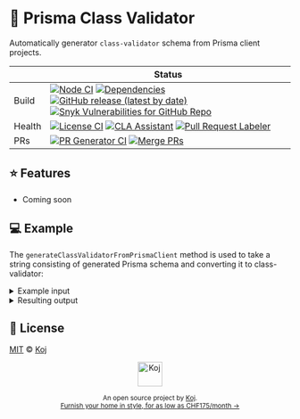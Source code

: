# 💎 Prisma Class Validator

Automatically generator `class-validator` schema from Prisma client projects.

<!-- prettier-ignore-start -->
|   | Status |
| - | - |
| Build | [![Node CI](https://github.com/koj-co/prisma-class-validator/workflows/Node%20CI/badge.svg)](https://github.com/koj-co/prisma-class-validator/actions?query=workflow%3A%22Node+CI%22) [![Dependencies](https://img.shields.io/librariesio/github/koj-co/prisma-class-validator)](https://libraries.io/github/koj-co/prisma-class-validator) [![GitHub release (latest by date)](https://img.shields.io/github/v/release/koj-co/prisma-class-validator)](https://github.com/koj-co/prisma-class-validator/releases) [![Snyk Vulnerabilities for GitHub Repo](https://img.shields.io/snyk/vulnerabilities/github/koj-co/prisma-class-validator)](https://snyk.io/test/github/koj-co/prisma-class-validator) |
| Health | [![License CI](https://github.com/koj-co/prisma-class-validator/workflows/License%20CI/badge.svg)](https://github.com/koj-co/prisma-class-validator/actions?query=workflow%3A%22License+CI%22) [![CLA Assistant](https://github.com/koj-co/prisma-class-validator/workflows/CLA%20Assistant/badge.svg)](https://github.com/koj-co/prisma-class-validator/actions?query=workflow%3A%22CLA+Assistant%22) [![Pull Request Labeler](https://github.com/koj-co/prisma-class-validator/workflows/Pull%20Request%20Labeler/badge.svg)](https://github.com/koj-co/prisma-class-validator/actions?query=workflow%3A%22Pull+Request+Labeler%22) |
| PRs | [![PR Generator CI](https://github.com/koj-co/prisma-class-validator/workflows/PR%20Generator%20CI/badge.svg)](https://github.com/koj-co/prisma-class-validator/actions?query=workflow%3A%22PR+Generator+CI%22) [![Merge PRs](https://github.com/koj-co/prisma-class-validator/workflows/Merge%20PRs/badge.svg)](https://github.com/koj-co/prisma-class-validator/actions?query=workflow%3A%22Merge+PRs%22) |
<!-- prettier-ignore-end -->

## ⭐️ Features

- Coming soon

## 💻 Example

The `generateClassValidatorFromPrismaClient` method is used to take a string consisting of generated Prisma schema and converting it to class-validator:

<details>
  <summary>Example input</summary>

```ts
generateClassValidatorFromPrismaClient(`
  /**
   * Client
  **/
  
  import * as runtime from '@prisma/client/runtime';
  
  
  /**
   * Model Lead
   */
  
  export type Lead = {
    browser: string | null
    city: string | null
    countryCode: string | null
    createdAt: Date
    email: string
    id: number
    name: string
    operatingSystem: string | null
    region: string | null
    responses: Prisma.JsonValue | null
    timezone: string | null
    updatedAt: Date
  }
  
  /**
   * Model User
   */
  
  export type User = {
    active: boolean
    attributes: Prisma.JsonValue | null
    checkLocationOnLogin: boolean
    countryCode: string
    createdAt: Date
    gender: Gender
  }

  /**
   * Enums
   */

  // Based on
  // https://github.com/microsoft/TypeScript/issues/3192#issuecomment-261720275

  export const Gender: {
    FEMALE: 'FEMALE',
    MALE: 'MALE',
    NONBINARY: 'NONBINARY',
    UNKNOWN: 'UNKNOWN'
  };

  export type Gender = (typeof Gender)[keyof typeof Gender]
`);
```

</details>

<details>
  <summary>Resulting output</summary>

```ts
`/**
 * DO NOT EDIT THIS FILE MANUALLY
 * ==============================
 *
 * This file is automatically generated by Koj API using @prisma/client
 * Source: https://github.com/koj-co/api/blob/HEAD/scripts/generate-types.ts
 */

import {
  IsOptional,
  IsString,
  IsNumber,
  IsNotEmpty,
  IsBoolean,
  IsObject,
  IsDateString,
  IsIn,
} from "class-validator";

/**
 * Model Lead
 */

export class Lead {
  @IsString()
  @IsOptional()
  browser?: string | null;

  @IsString()
  @IsOptional()
  city?: string | null;

  @IsString()
  @IsOptional()
  countryCode?: string | null;

  @IsDateString()
  @IsNotEmpty()
  createdAt!: Date;

  @IsString()
  @IsNotEmpty()
  email!: string;

  @IsNumber()
  @IsNotEmpty()
  id!: number;

  @IsString()
  @IsNotEmpty()
  name!: string;

  @IsString()
  @IsOptional()
  operatingSystem?: string | null;

  @IsString()
  @IsOptional()
  region?: string | null;

  @IsObject()
  @IsOptional()
  responses?: any | null;

  @IsString()
  @IsOptional()
  timezone?: string | null;

  @IsDateString()
  @IsNotEmpty()
  updatedAt!: Date;
}

/**
 * Model User
 */

export class User {
  @IsBoolean()
  @IsNotEmpty()
  active!: boolean;

  @IsObject()
  @IsOptional()
  attributes?: any | null;

  @IsBoolean()
  @IsNotEmpty()
  checkLocationOnLogin!: boolean;

  @IsString()
  @IsNotEmpty()
  countryCode!: string;

  @IsDateString()
  @IsNotEmpty()
  createdAt!: Date;
  
  @IsString()
  @IsIn(["FEMALE", "MALE", "NONBINARY", "UNKNOWN"])
  @IsNotEmpty()
  gender!: Gender;
}

/**
 * Enums
 */

// Based on
// https://github.com/microsoft/TypeScript/issues/3192#issuecomment-261720275

export let Gender: {
  FEMALE: "FEMALE";
  MALE: "MALE";
  NONBINARY: "NONBINARY";
  UNKNOWN: "UNKNOWN";
};

export type Gender = typeof Gender[keyof typeof Gender];`;
```

</details>

## 📄 License

[MIT](./LICENSE) © [Koj](https://koj.co)

<p align="center">
  <a href="https://koj.co">
    <img width="44" alt="Koj" src="https://kojcdn.com/v1598284251/website-v2/koj-github-footer_m089ze.svg">
  </a>
</p>
<p align="center">
  <sub>An open source project by <a href="https://koj.co">Koj</a>. <br> <a href="https://koj.co">Furnish your home in style, for as low as CHF175/month →</a></sub>
</p>
